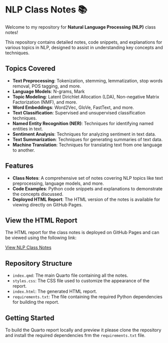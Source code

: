 # NLP Class Notes 📚

Welcome to my repository for **Natural Language Processing (NLP)** class notes! 

This repository contains detailed notes, code snippets, and explanations for various topics in NLP, designed to assist in understanding key concepts and techniques.

## Topics Covered
- **Text Preprocessing**: Tokenization, stemming, lemmatization, stop words removal, POS tagging, and more.
- **Language Models**: N-grams, Mark
- **Topic Modeling**: Latent Dirichlet Allocation (LDA), Non-negative Matrix Factorization (NMF), and more.
- **Word Embeddings**: Word2Vec, GloVe, FastText, and more.
- **Text Classification**: Supervised and unsupervised classification techniques.
- **Named Entity Recognition (NER)**: Techniques for identifying named entities in text.
- **Sentiment Analysis**: Techniques for analyzing sentiment in text data.
- **Text Summarization**: Techniques for generating summaries of text data.
- **Machine Translation**: Techniques for translating text from one language to another.

## Features
- **Class Notes**: A comprehensive set of notes covering NLP topics like text preprocessing, language models, and more.
- **Code Examples**: Python code snippets and explanations to demonstrate the concepts discussed.
- **Deployed HTML Report**: The HTML version of the notes is available for viewing directly on GitHub Pages.

## View the HTML Report
The HTML report for the class notes is deployed on GitHub Pages and can be viewed using the following link:

[View NLP Class Notes](https://maxwellbernard.github.io/Natural-Language-Processing-Notes/)

## Repository Structure

- `index.qmd`: The main Quarto file containing all the notes.
- `styles.css`: The CSS file used to customize the appearance of the report.
- `index.html`: The generated HTML report.
- `requirements.txt`: The file containing the required Python dependencies for building the report.

## Getting Started

To build the Quarto report locally and preview it please clone the repository and
install the required dependencies frm the `requirements.txt` file.
